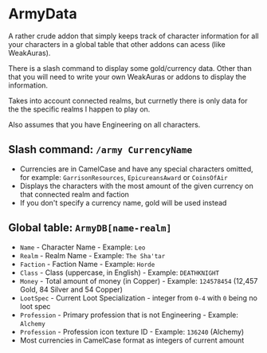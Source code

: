 # ArmyData

A rather crude addon that simply keeps track of character information for all your characters in a global table that other addons can acess (like WeakAuras).

There is a slash command to display some gold/currency data. Other than that you will need to write your own WeakAuras or addons to display the information.

Takes into account connected realms, but currnetly there is only data for the the specific realms I happen to play on.

Also assumes that you have Engineering on all characters.

## Slash command: ``/army CurrencyName``

- Currencies are in CamelCase and have any special characters omitted, for example: ``GarrisonResources``, ``EpicureansAward`` or ``CoinsOfAir``
- Displays the characters with the most amount of the given currency on that connected realm and faction
- If you don't specify a currency name, gold will be used instead

## Global table: ``ArmyDB[name-realm]``

- ``Name`` - Character Name - Example: ``Leo``
- ``Realm`` - Realm Name - Example: ``The Sha'tar``
- ``Faction`` - Faction Name - Example: ``Horde``
- ``Class`` - Class (uppercase, in English) - Example: ``DEATHKNIGHT``
- ``Money`` - Total amount of money (in Copper) - Example: ``124578454`` (12,457 Gold, 84 Silver and 54 Copper)
- ``LootSpec`` - Current Loot Specialization - integer from ``0-4`` with ``0`` being no loot spec
- ``Profession`` - Primary profession that is not Engineering - Example: ``Alchemy``
- ``Profession`` - Profession icon texture ID - Example: ``136240`` (Alchemy)
- Most currencies in CamelCase format as integers of current amount
